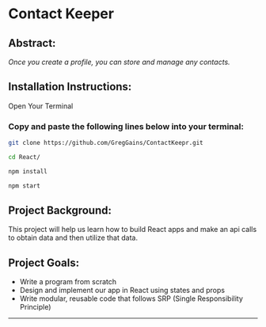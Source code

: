 <!-- HEADINGS 1 - 6 use a # symbol  -->

# Contact Keeper

## **Abstract:**

 <!-- Italics use a SINGLE ASTERIK * symbol  -->

_Once you create a profile, you can store and manage any contacts._

<!-- STRONG TAGS USE DOUBLE ASTERIK **  -->

## **Installation Instructions:**

Open Your Terminal

### Copy and paste the following lines below into your terminal:

```bash
git clone https://github.com/GregGains/ContactKeepr.git
```

```bash
cd React/
```

```bash
npm install
```

```bash
npm start
```

## **Project Background:**

This project will help us learn how to build React apps and make an api calls to obtain data and then utilize that data.

## **Project Goals:**

- Write a program from scratch
- Design and implement our app in React using states and props
- Write modular, reusable code that follows SRP (Single Responsibility Principle)

<!-- STRIKE THROUGH USE DOUBLE TILDE SYMBOL ~~   -->
<!-- ~~W.I.P~~ -->

<!-- HORIZONTAL RULE TRIPLE HYPHENS --- USE TO SEPARATE CONTENT AREAS  -->

---

 <!-- --- -->

<!-- TO SHOW SYMBOLS LIKE # AND * U MUST FIRST USE A BACKSLASH -->
<!-- \*Testing\* -->

<!-- Block Quote  USE THE GREATER THAN SYMBOL > -->
<!-- > This is a block quote -->

<!-- LINKS MUST GO IN BRACKETS [Traversy Media](URL GOES HERE) -->
<!-- [Greg's Github Link](https://www.github.com/greggains) -->

<!-- UNORDERED LISTS USE 1 ASTERIK *  -->
<!-- * step 1
    * nested item 1

* step 2
    * nested item 2
* step 3
    * nested item 3 -->

<!-- ORDERED LIST CAN JUST USE NUMBER 1. multiple times   -->
<!-- 1. step 1
2. step 2
3. step 2
    OR
1. step 1
1. step 2
1. step 3 -->

<!-- INLINE CODE BLOCK ARE BACK TICKS ` `  -->
<!-- `<p> Inline block element </P>` -->

<!--  Images JUST LIKE A LINK BUT USE AN EXCLAMATION POINT FIRST ! -->
<!-- ![Logo](https://markdown-here.com/img/icon256.png) -->

<!-- ---
 > # Github Markdown -->

<!-- Code Blcoks use three backticks ```  ALSO you can specify the coding language by typing it after the backticks ex:  ```javascript  -->

<!-- ```
npm install
```

```
npm start
``` -->
